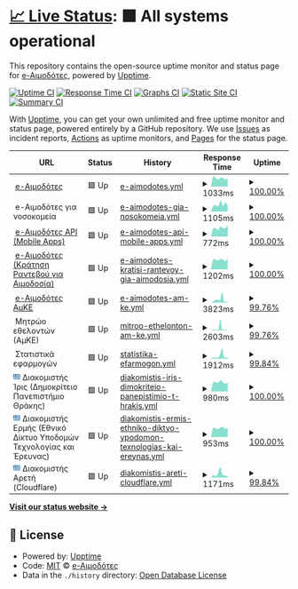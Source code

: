 # [📈 Live Status](https://status.aimodotes.org): <!--live status--> **🟩 All systems operational**

This repository contains the open-source uptime monitor and status page for [e-Αιμοδότες](https://e-aimodotes.gr/), powered by [Upptime](https://github.com/upptime/upptime).

[![Uptime CI](https://github.com/eAimodotes/aimodotes-status/workflows/Uptime%20CI/badge.svg)](https://github.com/eAimodotes/aimodotes-status/actions?query=workflow%3A%22Uptime+CI%22)
[![Response Time CI](https://github.com/eAimodotes/aimodotes-status/workflows/Response%20Time%20CI/badge.svg)](https://github.com/eAimodotes/aimodotes-status/actions?query=workflow%3A%22Response+Time+CI%22)
[![Graphs CI](https://github.com/eAimodotes/aimodotes-status/workflows/Graphs%20CI/badge.svg)](https://github.com/eAimodotes/aimodotes-status/actions?query=workflow%3A%22Graphs+CI%22)
[![Static Site CI](https://github.com/eAimodotes/aimodotes-status/workflows/Static%20Site%20CI/badge.svg)](https://github.com/eAimodotes/aimodotes-status/actions?query=workflow%3A%22Static+Site+CI%22)
[![Summary CI](https://github.com/eAimodotes/aimodotes-status/workflows/Summary%20CI/badge.svg)](https://github.com/eAimodotes/aimodotes-status/actions?query=workflow%3A%22Summary+CI%22)

With [Upptime](https://upptime.js.org), you can get your own unlimited and free uptime monitor and status page, powered entirely by a GitHub repository. We use [Issues](https://github.com/eAimodotes/aimodotes-status/issues) as incident reports, [Actions](https://github.com/eAimodotes/aimodotes-status/actions) as uptime monitors, and [Pages](https://status.aimodotes.org) for the status page.

<!--start: status pages-->
<!-- This summary is generated by Upptime (https://github.com/upptime/upptime) -->
<!-- Do not edit this manually, your changes will be overwritten -->
<!-- prettier-ignore -->
| URL | Status | History | Response Time | Uptime |
| --- | ------ | ------- | ------------- | ------ |
| <img alt="" src="https://icons.duckduckgo.com/ip3/e-aimodotes.gr.ico" height="13"> [e-Αιμοδότες](https://e-aimodotes.gr/) | 🟩 Up | [e-aimodotes.yml](https://github.com/eAimodotes/aimodotes-status/commits/HEAD/history/e-aimodotes.yml) | <details><summary><img alt="Response time graph" src="./graphs/e-aimodotes/response-time-week.png" height="20"> 1033ms</summary><br><a href="https://status.aimodotes.org/history/e-aimodotes"><img alt="Response time 3771" src="https://img.shields.io/endpoint?url=https%3A%2F%2Fraw.githubusercontent.com%2FeAimodotes%2Faimodotes-status%2FHEAD%2Fapi%2Fe-aimodotes%2Fresponse-time.json"></a><br><a href="https://status.aimodotes.org/history/e-aimodotes"><img alt="24-hour response time 1035" src="https://img.shields.io/endpoint?url=https%3A%2F%2Fraw.githubusercontent.com%2FeAimodotes%2Faimodotes-status%2FHEAD%2Fapi%2Fe-aimodotes%2Fresponse-time-day.json"></a><br><a href="https://status.aimodotes.org/history/e-aimodotes"><img alt="7-day response time 1033" src="https://img.shields.io/endpoint?url=https%3A%2F%2Fraw.githubusercontent.com%2FeAimodotes%2Faimodotes-status%2FHEAD%2Fapi%2Fe-aimodotes%2Fresponse-time-week.json"></a><br><a href="https://status.aimodotes.org/history/e-aimodotes"><img alt="30-day response time 2412" src="https://img.shields.io/endpoint?url=https%3A%2F%2Fraw.githubusercontent.com%2FeAimodotes%2Faimodotes-status%2FHEAD%2Fapi%2Fe-aimodotes%2Fresponse-time-month.json"></a><br><a href="https://status.aimodotes.org/history/e-aimodotes"><img alt="1-year response time 3771" src="https://img.shields.io/endpoint?url=https%3A%2F%2Fraw.githubusercontent.com%2FeAimodotes%2Faimodotes-status%2FHEAD%2Fapi%2Fe-aimodotes%2Fresponse-time-year.json"></a></details> | <details><summary><a href="https://status.aimodotes.org/history/e-aimodotes">100.00%</a></summary><a href="https://status.aimodotes.org/history/e-aimodotes"><img alt="All-time uptime 98.43%" src="https://img.shields.io/endpoint?url=https%3A%2F%2Fraw.githubusercontent.com%2FeAimodotes%2Faimodotes-status%2FHEAD%2Fapi%2Fe-aimodotes%2Fuptime.json"></a><br><a href="https://status.aimodotes.org/history/e-aimodotes"><img alt="24-hour uptime 100.00%" src="https://img.shields.io/endpoint?url=https%3A%2F%2Fraw.githubusercontent.com%2FeAimodotes%2Faimodotes-status%2FHEAD%2Fapi%2Fe-aimodotes%2Fuptime-day.json"></a><br><a href="https://status.aimodotes.org/history/e-aimodotes"><img alt="7-day uptime 100.00%" src="https://img.shields.io/endpoint?url=https%3A%2F%2Fraw.githubusercontent.com%2FeAimodotes%2Faimodotes-status%2FHEAD%2Fapi%2Fe-aimodotes%2Fuptime-week.json"></a><br><a href="https://status.aimodotes.org/history/e-aimodotes"><img alt="30-day uptime 100.00%" src="https://img.shields.io/endpoint?url=https%3A%2F%2Fraw.githubusercontent.com%2FeAimodotes%2Faimodotes-status%2FHEAD%2Fapi%2Fe-aimodotes%2Fuptime-month.json"></a><br><a href="https://status.aimodotes.org/history/e-aimodotes"><img alt="1-year uptime 98.43%" src="https://img.shields.io/endpoint?url=https%3A%2F%2Fraw.githubusercontent.com%2FeAimodotes%2Faimodotes-status%2FHEAD%2Fapi%2Fe-aimodotes%2Fuptime-year.json"></a></details>
| <img alt="" src="https://icons.duckduckgo.com/ip3/null.ico" height="13"> e-Αιμοδότες για νοσοκομεία | 🟩 Up | [e-aimodotes-gia-nosokomeia.yml](https://github.com/eAimodotes/aimodotes-status/commits/HEAD/history/e-aimodotes-gia-nosokomeia.yml) | <details><summary><img alt="Response time graph" src="./graphs/e-aimodotes-gia-nosokomeia/response-time-week.png" height="20"> 1105ms</summary><br><a href="https://status.aimodotes.org/history/e-aimodotes-gia-nosokomeia"><img alt="Response time 3502" src="https://img.shields.io/endpoint?url=https%3A%2F%2Fraw.githubusercontent.com%2FeAimodotes%2Faimodotes-status%2FHEAD%2Fapi%2Fe-aimodotes-gia-nosokomeia%2Fresponse-time.json"></a><br><a href="https://status.aimodotes.org/history/e-aimodotes-gia-nosokomeia"><img alt="24-hour response time 893" src="https://img.shields.io/endpoint?url=https%3A%2F%2Fraw.githubusercontent.com%2FeAimodotes%2Faimodotes-status%2FHEAD%2Fapi%2Fe-aimodotes-gia-nosokomeia%2Fresponse-time-day.json"></a><br><a href="https://status.aimodotes.org/history/e-aimodotes-gia-nosokomeia"><img alt="7-day response time 1105" src="https://img.shields.io/endpoint?url=https%3A%2F%2Fraw.githubusercontent.com%2FeAimodotes%2Faimodotes-status%2FHEAD%2Fapi%2Fe-aimodotes-gia-nosokomeia%2Fresponse-time-week.json"></a><br><a href="https://status.aimodotes.org/history/e-aimodotes-gia-nosokomeia"><img alt="30-day response time 2865" src="https://img.shields.io/endpoint?url=https%3A%2F%2Fraw.githubusercontent.com%2FeAimodotes%2Faimodotes-status%2FHEAD%2Fapi%2Fe-aimodotes-gia-nosokomeia%2Fresponse-time-month.json"></a><br><a href="https://status.aimodotes.org/history/e-aimodotes-gia-nosokomeia"><img alt="1-year response time 3502" src="https://img.shields.io/endpoint?url=https%3A%2F%2Fraw.githubusercontent.com%2FeAimodotes%2Faimodotes-status%2FHEAD%2Fapi%2Fe-aimodotes-gia-nosokomeia%2Fresponse-time-year.json"></a></details> | <details><summary><a href="https://status.aimodotes.org/history/e-aimodotes-gia-nosokomeia">100.00%</a></summary><a href="https://status.aimodotes.org/history/e-aimodotes-gia-nosokomeia"><img alt="All-time uptime 98.43%" src="https://img.shields.io/endpoint?url=https%3A%2F%2Fraw.githubusercontent.com%2FeAimodotes%2Faimodotes-status%2FHEAD%2Fapi%2Fe-aimodotes-gia-nosokomeia%2Fuptime.json"></a><br><a href="https://status.aimodotes.org/history/e-aimodotes-gia-nosokomeia"><img alt="24-hour uptime 100.00%" src="https://img.shields.io/endpoint?url=https%3A%2F%2Fraw.githubusercontent.com%2FeAimodotes%2Faimodotes-status%2FHEAD%2Fapi%2Fe-aimodotes-gia-nosokomeia%2Fuptime-day.json"></a><br><a href="https://status.aimodotes.org/history/e-aimodotes-gia-nosokomeia"><img alt="7-day uptime 100.00%" src="https://img.shields.io/endpoint?url=https%3A%2F%2Fraw.githubusercontent.com%2FeAimodotes%2Faimodotes-status%2FHEAD%2Fapi%2Fe-aimodotes-gia-nosokomeia%2Fuptime-week.json"></a><br><a href="https://status.aimodotes.org/history/e-aimodotes-gia-nosokomeia"><img alt="30-day uptime 100.00%" src="https://img.shields.io/endpoint?url=https%3A%2F%2Fraw.githubusercontent.com%2FeAimodotes%2Faimodotes-status%2FHEAD%2Fapi%2Fe-aimodotes-gia-nosokomeia%2Fuptime-month.json"></a><br><a href="https://status.aimodotes.org/history/e-aimodotes-gia-nosokomeia"><img alt="1-year uptime 98.43%" src="https://img.shields.io/endpoint?url=https%3A%2F%2Fraw.githubusercontent.com%2FeAimodotes%2Faimodotes-status%2FHEAD%2Fapi%2Fe-aimodotes-gia-nosokomeia%2Fuptime-year.json"></a></details>
| <img alt="" src="https://icons.duckduckgo.com/ip3/api.e-aimodotes.gr.ico" height="13"> [e-Αιμοδότες API (Mobile Apps)](https://api.e-aimodotes.gr/metrics/uptime/) | 🟩 Up | [e-aimodotes-api-mobile-apps.yml](https://github.com/eAimodotes/aimodotes-status/commits/HEAD/history/e-aimodotes-api-mobile-apps.yml) | <details><summary><img alt="Response time graph" src="./graphs/e-aimodotes-api-mobile-apps/response-time-week.png" height="20"> 772ms</summary><br><a href="https://status.aimodotes.org/history/e-aimodotes-api-mobile-apps"><img alt="Response time 3338" src="https://img.shields.io/endpoint?url=https%3A%2F%2Fraw.githubusercontent.com%2FeAimodotes%2Faimodotes-status%2FHEAD%2Fapi%2Fe-aimodotes-api-mobile-apps%2Fresponse-time.json"></a><br><a href="https://status.aimodotes.org/history/e-aimodotes-api-mobile-apps"><img alt="24-hour response time 980" src="https://img.shields.io/endpoint?url=https%3A%2F%2Fraw.githubusercontent.com%2FeAimodotes%2Faimodotes-status%2FHEAD%2Fapi%2Fe-aimodotes-api-mobile-apps%2Fresponse-time-day.json"></a><br><a href="https://status.aimodotes.org/history/e-aimodotes-api-mobile-apps"><img alt="7-day response time 772" src="https://img.shields.io/endpoint?url=https%3A%2F%2Fraw.githubusercontent.com%2FeAimodotes%2Faimodotes-status%2FHEAD%2Fapi%2Fe-aimodotes-api-mobile-apps%2Fresponse-time-week.json"></a><br><a href="https://status.aimodotes.org/history/e-aimodotes-api-mobile-apps"><img alt="30-day response time 2108" src="https://img.shields.io/endpoint?url=https%3A%2F%2Fraw.githubusercontent.com%2FeAimodotes%2Faimodotes-status%2FHEAD%2Fapi%2Fe-aimodotes-api-mobile-apps%2Fresponse-time-month.json"></a><br><a href="https://status.aimodotes.org/history/e-aimodotes-api-mobile-apps"><img alt="1-year response time 3338" src="https://img.shields.io/endpoint?url=https%3A%2F%2Fraw.githubusercontent.com%2FeAimodotes%2Faimodotes-status%2FHEAD%2Fapi%2Fe-aimodotes-api-mobile-apps%2Fresponse-time-year.json"></a></details> | <details><summary><a href="https://status.aimodotes.org/history/e-aimodotes-api-mobile-apps">100.00%</a></summary><a href="https://status.aimodotes.org/history/e-aimodotes-api-mobile-apps"><img alt="All-time uptime 98.43%" src="https://img.shields.io/endpoint?url=https%3A%2F%2Fraw.githubusercontent.com%2FeAimodotes%2Faimodotes-status%2FHEAD%2Fapi%2Fe-aimodotes-api-mobile-apps%2Fuptime.json"></a><br><a href="https://status.aimodotes.org/history/e-aimodotes-api-mobile-apps"><img alt="24-hour uptime 100.00%" src="https://img.shields.io/endpoint?url=https%3A%2F%2Fraw.githubusercontent.com%2FeAimodotes%2Faimodotes-status%2FHEAD%2Fapi%2Fe-aimodotes-api-mobile-apps%2Fuptime-day.json"></a><br><a href="https://status.aimodotes.org/history/e-aimodotes-api-mobile-apps"><img alt="7-day uptime 100.00%" src="https://img.shields.io/endpoint?url=https%3A%2F%2Fraw.githubusercontent.com%2FeAimodotes%2Faimodotes-status%2FHEAD%2Fapi%2Fe-aimodotes-api-mobile-apps%2Fuptime-week.json"></a><br><a href="https://status.aimodotes.org/history/e-aimodotes-api-mobile-apps"><img alt="30-day uptime 100.00%" src="https://img.shields.io/endpoint?url=https%3A%2F%2Fraw.githubusercontent.com%2FeAimodotes%2Faimodotes-status%2FHEAD%2Fapi%2Fe-aimodotes-api-mobile-apps%2Fuptime-month.json"></a><br><a href="https://status.aimodotes.org/history/e-aimodotes-api-mobile-apps"><img alt="1-year uptime 98.43%" src="https://img.shields.io/endpoint?url=https%3A%2F%2Fraw.githubusercontent.com%2FeAimodotes%2Faimodotes-status%2FHEAD%2Fapi%2Fe-aimodotes-api-mobile-apps%2Fuptime-year.json"></a></details>
| <img alt="" src="https://icons.duckduckgo.com/ip3/bookings.e-aimodotes.gr.ico" height="13"> [e-Αιμοδότες (Κράτηση Ραντεβού για Αιμοδοσία)](https://bookings.e-aimodotes.gr/) | 🟩 Up | [e-aimodotes-kratisi-rantevoy-gia-aimodosia.yml](https://github.com/eAimodotes/aimodotes-status/commits/HEAD/history/e-aimodotes-kratisi-rantevoy-gia-aimodosia.yml) | <details><summary><img alt="Response time graph" src="./graphs/e-aimodotes-kratisi-rantevoy-gia-aimodosia/response-time-week.png" height="20"> 1202ms</summary><br><a href="https://status.aimodotes.org/history/e-aimodotes-kratisi-rantevoy-gia-aimodosia"><img alt="Response time 3649" src="https://img.shields.io/endpoint?url=https%3A%2F%2Fraw.githubusercontent.com%2FeAimodotes%2Faimodotes-status%2FHEAD%2Fapi%2Fe-aimodotes-kratisi-rantevoy-gia-aimodosia%2Fresponse-time.json"></a><br><a href="https://status.aimodotes.org/history/e-aimodotes-kratisi-rantevoy-gia-aimodosia"><img alt="24-hour response time 1361" src="https://img.shields.io/endpoint?url=https%3A%2F%2Fraw.githubusercontent.com%2FeAimodotes%2Faimodotes-status%2FHEAD%2Fapi%2Fe-aimodotes-kratisi-rantevoy-gia-aimodosia%2Fresponse-time-day.json"></a><br><a href="https://status.aimodotes.org/history/e-aimodotes-kratisi-rantevoy-gia-aimodosia"><img alt="7-day response time 1202" src="https://img.shields.io/endpoint?url=https%3A%2F%2Fraw.githubusercontent.com%2FeAimodotes%2Faimodotes-status%2FHEAD%2Fapi%2Fe-aimodotes-kratisi-rantevoy-gia-aimodosia%2Fresponse-time-week.json"></a><br><a href="https://status.aimodotes.org/history/e-aimodotes-kratisi-rantevoy-gia-aimodosia"><img alt="30-day response time 2738" src="https://img.shields.io/endpoint?url=https%3A%2F%2Fraw.githubusercontent.com%2FeAimodotes%2Faimodotes-status%2FHEAD%2Fapi%2Fe-aimodotes-kratisi-rantevoy-gia-aimodosia%2Fresponse-time-month.json"></a><br><a href="https://status.aimodotes.org/history/e-aimodotes-kratisi-rantevoy-gia-aimodosia"><img alt="1-year response time 3649" src="https://img.shields.io/endpoint?url=https%3A%2F%2Fraw.githubusercontent.com%2FeAimodotes%2Faimodotes-status%2FHEAD%2Fapi%2Fe-aimodotes-kratisi-rantevoy-gia-aimodosia%2Fresponse-time-year.json"></a></details> | <details><summary><a href="https://status.aimodotes.org/history/e-aimodotes-kratisi-rantevoy-gia-aimodosia">100.00%</a></summary><a href="https://status.aimodotes.org/history/e-aimodotes-kratisi-rantevoy-gia-aimodosia"><img alt="All-time uptime 94.11%" src="https://img.shields.io/endpoint?url=https%3A%2F%2Fraw.githubusercontent.com%2FeAimodotes%2Faimodotes-status%2FHEAD%2Fapi%2Fe-aimodotes-kratisi-rantevoy-gia-aimodosia%2Fuptime.json"></a><br><a href="https://status.aimodotes.org/history/e-aimodotes-kratisi-rantevoy-gia-aimodosia"><img alt="24-hour uptime 100.00%" src="https://img.shields.io/endpoint?url=https%3A%2F%2Fraw.githubusercontent.com%2FeAimodotes%2Faimodotes-status%2FHEAD%2Fapi%2Fe-aimodotes-kratisi-rantevoy-gia-aimodosia%2Fuptime-day.json"></a><br><a href="https://status.aimodotes.org/history/e-aimodotes-kratisi-rantevoy-gia-aimodosia"><img alt="7-day uptime 100.00%" src="https://img.shields.io/endpoint?url=https%3A%2F%2Fraw.githubusercontent.com%2FeAimodotes%2Faimodotes-status%2FHEAD%2Fapi%2Fe-aimodotes-kratisi-rantevoy-gia-aimodosia%2Fuptime-week.json"></a><br><a href="https://status.aimodotes.org/history/e-aimodotes-kratisi-rantevoy-gia-aimodosia"><img alt="30-day uptime 100.00%" src="https://img.shields.io/endpoint?url=https%3A%2F%2Fraw.githubusercontent.com%2FeAimodotes%2Faimodotes-status%2FHEAD%2Fapi%2Fe-aimodotes-kratisi-rantevoy-gia-aimodosia%2Fuptime-month.json"></a><br><a href="https://status.aimodotes.org/history/e-aimodotes-kratisi-rantevoy-gia-aimodosia"><img alt="1-year uptime 94.11%" src="https://img.shields.io/endpoint?url=https%3A%2F%2Fraw.githubusercontent.com%2FeAimodotes%2Faimodotes-status%2FHEAD%2Fapi%2Fe-aimodotes-kratisi-rantevoy-gia-aimodosia%2Fuptime-year.json"></a></details>
| <img alt="" src="https://icons.duckduckgo.com/ip3/aimodotes.org.ico" height="13"> [e-Αιμοδότες ΑμΚΕ](https://aimodotes.org/) | 🟩 Up | [e-aimodotes-am-ke.yml](https://github.com/eAimodotes/aimodotes-status/commits/HEAD/history/e-aimodotes-am-ke.yml) | <details><summary><img alt="Response time graph" src="./graphs/e-aimodotes-am-ke/response-time-week.png" height="20"> 3823ms</summary><br><a href="https://status.aimodotes.org/history/e-aimodotes-am-ke"><img alt="Response time 1943" src="https://img.shields.io/endpoint?url=https%3A%2F%2Fraw.githubusercontent.com%2FeAimodotes%2Faimodotes-status%2FHEAD%2Fapi%2Fe-aimodotes-am-ke%2Fresponse-time.json"></a><br><a href="https://status.aimodotes.org/history/e-aimodotes-am-ke"><img alt="24-hour response time 1080" src="https://img.shields.io/endpoint?url=https%3A%2F%2Fraw.githubusercontent.com%2FeAimodotes%2Faimodotes-status%2FHEAD%2Fapi%2Fe-aimodotes-am-ke%2Fresponse-time-day.json"></a><br><a href="https://status.aimodotes.org/history/e-aimodotes-am-ke"><img alt="7-day response time 3823" src="https://img.shields.io/endpoint?url=https%3A%2F%2Fraw.githubusercontent.com%2FeAimodotes%2Faimodotes-status%2FHEAD%2Fapi%2Fe-aimodotes-am-ke%2Fresponse-time-week.json"></a><br><a href="https://status.aimodotes.org/history/e-aimodotes-am-ke"><img alt="30-day response time 2884" src="https://img.shields.io/endpoint?url=https%3A%2F%2Fraw.githubusercontent.com%2FeAimodotes%2Faimodotes-status%2FHEAD%2Fapi%2Fe-aimodotes-am-ke%2Fresponse-time-month.json"></a><br><a href="https://status.aimodotes.org/history/e-aimodotes-am-ke"><img alt="1-year response time 1943" src="https://img.shields.io/endpoint?url=https%3A%2F%2Fraw.githubusercontent.com%2FeAimodotes%2Faimodotes-status%2FHEAD%2Fapi%2Fe-aimodotes-am-ke%2Fresponse-time-year.json"></a></details> | <details><summary><a href="https://status.aimodotes.org/history/e-aimodotes-am-ke">99.76%</a></summary><a href="https://status.aimodotes.org/history/e-aimodotes-am-ke"><img alt="All-time uptime 97.63%" src="https://img.shields.io/endpoint?url=https%3A%2F%2Fraw.githubusercontent.com%2FeAimodotes%2Faimodotes-status%2FHEAD%2Fapi%2Fe-aimodotes-am-ke%2Fuptime.json"></a><br><a href="https://status.aimodotes.org/history/e-aimodotes-am-ke"><img alt="24-hour uptime 100.00%" src="https://img.shields.io/endpoint?url=https%3A%2F%2Fraw.githubusercontent.com%2FeAimodotes%2Faimodotes-status%2FHEAD%2Fapi%2Fe-aimodotes-am-ke%2Fuptime-day.json"></a><br><a href="https://status.aimodotes.org/history/e-aimodotes-am-ke"><img alt="7-day uptime 99.76%" src="https://img.shields.io/endpoint?url=https%3A%2F%2Fraw.githubusercontent.com%2FeAimodotes%2Faimodotes-status%2FHEAD%2Fapi%2Fe-aimodotes-am-ke%2Fuptime-week.json"></a><br><a href="https://status.aimodotes.org/history/e-aimodotes-am-ke"><img alt="30-day uptime 87.03%" src="https://img.shields.io/endpoint?url=https%3A%2F%2Fraw.githubusercontent.com%2FeAimodotes%2Faimodotes-status%2FHEAD%2Fapi%2Fe-aimodotes-am-ke%2Fuptime-month.json"></a><br><a href="https://status.aimodotes.org/history/e-aimodotes-am-ke"><img alt="1-year uptime 97.63%" src="https://img.shields.io/endpoint?url=https%3A%2F%2Fraw.githubusercontent.com%2FeAimodotes%2Faimodotes-status%2FHEAD%2Fapi%2Fe-aimodotes-am-ke%2Fuptime-year.json"></a></details>
| <img alt="" src="https://icons.duckduckgo.com/ip3/null.ico" height="13"> Μητρώο εθελοντών (ΑμΚΕ) | 🟩 Up | [mitroo-ethelonton-am-ke.yml](https://github.com/eAimodotes/aimodotes-status/commits/HEAD/history/mitroo-ethelonton-am-ke.yml) | <details><summary><img alt="Response time graph" src="./graphs/mitroo-ethelonton-am-ke/response-time-week.png" height="20"> 2603ms</summary><br><a href="https://status.aimodotes.org/history/mitroo-ethelonton-am-ke"><img alt="Response time 769" src="https://img.shields.io/endpoint?url=https%3A%2F%2Fraw.githubusercontent.com%2FeAimodotes%2Faimodotes-status%2FHEAD%2Fapi%2Fmitroo-ethelonton-am-ke%2Fresponse-time.json"></a><br><a href="https://status.aimodotes.org/history/mitroo-ethelonton-am-ke"><img alt="24-hour response time 687" src="https://img.shields.io/endpoint?url=https%3A%2F%2Fraw.githubusercontent.com%2FeAimodotes%2Faimodotes-status%2FHEAD%2Fapi%2Fmitroo-ethelonton-am-ke%2Fresponse-time-day.json"></a><br><a href="https://status.aimodotes.org/history/mitroo-ethelonton-am-ke"><img alt="7-day response time 2603" src="https://img.shields.io/endpoint?url=https%3A%2F%2Fraw.githubusercontent.com%2FeAimodotes%2Faimodotes-status%2FHEAD%2Fapi%2Fmitroo-ethelonton-am-ke%2Fresponse-time-week.json"></a><br><a href="https://status.aimodotes.org/history/mitroo-ethelonton-am-ke"><img alt="30-day response time 1160" src="https://img.shields.io/endpoint?url=https%3A%2F%2Fraw.githubusercontent.com%2FeAimodotes%2Faimodotes-status%2FHEAD%2Fapi%2Fmitroo-ethelonton-am-ke%2Fresponse-time-month.json"></a><br><a href="https://status.aimodotes.org/history/mitroo-ethelonton-am-ke"><img alt="1-year response time 769" src="https://img.shields.io/endpoint?url=https%3A%2F%2Fraw.githubusercontent.com%2FeAimodotes%2Faimodotes-status%2FHEAD%2Fapi%2Fmitroo-ethelonton-am-ke%2Fresponse-time-year.json"></a></details> | <details><summary><a href="https://status.aimodotes.org/history/mitroo-ethelonton-am-ke">99.76%</a></summary><a href="https://status.aimodotes.org/history/mitroo-ethelonton-am-ke"><img alt="All-time uptime 99.99%" src="https://img.shields.io/endpoint?url=https%3A%2F%2Fraw.githubusercontent.com%2FeAimodotes%2Faimodotes-status%2FHEAD%2Fapi%2Fmitroo-ethelonton-am-ke%2Fuptime.json"></a><br><a href="https://status.aimodotes.org/history/mitroo-ethelonton-am-ke"><img alt="24-hour uptime 100.00%" src="https://img.shields.io/endpoint?url=https%3A%2F%2Fraw.githubusercontent.com%2FeAimodotes%2Faimodotes-status%2FHEAD%2Fapi%2Fmitroo-ethelonton-am-ke%2Fuptime-day.json"></a><br><a href="https://status.aimodotes.org/history/mitroo-ethelonton-am-ke"><img alt="7-day uptime 99.76%" src="https://img.shields.io/endpoint?url=https%3A%2F%2Fraw.githubusercontent.com%2FeAimodotes%2Faimodotes-status%2FHEAD%2Fapi%2Fmitroo-ethelonton-am-ke%2Fuptime-week.json"></a><br><a href="https://status.aimodotes.org/history/mitroo-ethelonton-am-ke"><img alt="30-day uptime 99.95%" src="https://img.shields.io/endpoint?url=https%3A%2F%2Fraw.githubusercontent.com%2FeAimodotes%2Faimodotes-status%2FHEAD%2Fapi%2Fmitroo-ethelonton-am-ke%2Fuptime-month.json"></a><br><a href="https://status.aimodotes.org/history/mitroo-ethelonton-am-ke"><img alt="1-year uptime 99.99%" src="https://img.shields.io/endpoint?url=https%3A%2F%2Fraw.githubusercontent.com%2FeAimodotes%2Faimodotes-status%2FHEAD%2Fapi%2Fmitroo-ethelonton-am-ke%2Fuptime-year.json"></a></details>
| <img alt="" src="https://icons.duckduckgo.com/ip3/null.ico" height="13"> Στατιστικά εφαρμογών | 🟩 Up | [statistika-efarmogon.yml](https://github.com/eAimodotes/aimodotes-status/commits/HEAD/history/statistika-efarmogon.yml) | <details><summary><img alt="Response time graph" src="./graphs/statistika-efarmogon/response-time-week.png" height="20"> 1912ms</summary><br><a href="https://status.aimodotes.org/history/statistika-efarmogon"><img alt="Response time 885" src="https://img.shields.io/endpoint?url=https%3A%2F%2Fraw.githubusercontent.com%2FeAimodotes%2Faimodotes-status%2FHEAD%2Fapi%2Fstatistika-efarmogon%2Fresponse-time.json"></a><br><a href="https://status.aimodotes.org/history/statistika-efarmogon"><img alt="24-hour response time 783" src="https://img.shields.io/endpoint?url=https%3A%2F%2Fraw.githubusercontent.com%2FeAimodotes%2Faimodotes-status%2FHEAD%2Fapi%2Fstatistika-efarmogon%2Fresponse-time-day.json"></a><br><a href="https://status.aimodotes.org/history/statistika-efarmogon"><img alt="7-day response time 1912" src="https://img.shields.io/endpoint?url=https%3A%2F%2Fraw.githubusercontent.com%2FeAimodotes%2Faimodotes-status%2FHEAD%2Fapi%2Fstatistika-efarmogon%2Fresponse-time-week.json"></a><br><a href="https://status.aimodotes.org/history/statistika-efarmogon"><img alt="30-day response time 1146" src="https://img.shields.io/endpoint?url=https%3A%2F%2Fraw.githubusercontent.com%2FeAimodotes%2Faimodotes-status%2FHEAD%2Fapi%2Fstatistika-efarmogon%2Fresponse-time-month.json"></a><br><a href="https://status.aimodotes.org/history/statistika-efarmogon"><img alt="1-year response time 885" src="https://img.shields.io/endpoint?url=https%3A%2F%2Fraw.githubusercontent.com%2FeAimodotes%2Faimodotes-status%2FHEAD%2Fapi%2Fstatistika-efarmogon%2Fresponse-time-year.json"></a></details> | <details><summary><a href="https://status.aimodotes.org/history/statistika-efarmogon">99.84%</a></summary><a href="https://status.aimodotes.org/history/statistika-efarmogon"><img alt="All-time uptime 97.64%" src="https://img.shields.io/endpoint?url=https%3A%2F%2Fraw.githubusercontent.com%2FeAimodotes%2Faimodotes-status%2FHEAD%2Fapi%2Fstatistika-efarmogon%2Fuptime.json"></a><br><a href="https://status.aimodotes.org/history/statistika-efarmogon"><img alt="24-hour uptime 100.00%" src="https://img.shields.io/endpoint?url=https%3A%2F%2Fraw.githubusercontent.com%2FeAimodotes%2Faimodotes-status%2FHEAD%2Fapi%2Fstatistika-efarmogon%2Fuptime-day.json"></a><br><a href="https://status.aimodotes.org/history/statistika-efarmogon"><img alt="7-day uptime 99.84%" src="https://img.shields.io/endpoint?url=https%3A%2F%2Fraw.githubusercontent.com%2FeAimodotes%2Faimodotes-status%2FHEAD%2Fapi%2Fstatistika-efarmogon%2Fuptime-week.json"></a><br><a href="https://status.aimodotes.org/history/statistika-efarmogon"><img alt="30-day uptime 87.05%" src="https://img.shields.io/endpoint?url=https%3A%2F%2Fraw.githubusercontent.com%2FeAimodotes%2Faimodotes-status%2FHEAD%2Fapi%2Fstatistika-efarmogon%2Fuptime-month.json"></a><br><a href="https://status.aimodotes.org/history/statistika-efarmogon"><img alt="1-year uptime 97.64%" src="https://img.shields.io/endpoint?url=https%3A%2F%2Fraw.githubusercontent.com%2FeAimodotes%2Faimodotes-status%2FHEAD%2Fapi%2Fstatistika-efarmogon%2Fuptime-year.json"></a></details>
| <img alt="" src="https://raw.githubusercontent.com/kreativekorp/vexillo/master/artwork/vexillo/pvb160/gr.png" height="13"> Διακομιστής Ίρις (Δημοκρίτειο Πανεπιστήμιο Θράκης) | 🟩 Up | [diakomistis-iris-dimokriteio-panepistimio-t-hrakis.yml](https://github.com/eAimodotes/aimodotes-status/commits/HEAD/history/diakomistis-iris-dimokriteio-panepistimio-t-hrakis.yml) | <details><summary><img alt="Response time graph" src="./graphs/diakomistis-iris-dimokriteio-panepistimio-t-hrakis/response-time-week.png" height="20"> 980ms</summary><br><a href="https://status.aimodotes.org/history/diakomistis-iris-dimokriteio-panepistimio-t-hrakis"><img alt="Response time 3715" src="https://img.shields.io/endpoint?url=https%3A%2F%2Fraw.githubusercontent.com%2FeAimodotes%2Faimodotes-status%2FHEAD%2Fapi%2Fdiakomistis-iris-dimokriteio-panepistimio-t-hrakis%2Fresponse-time.json"></a><br><a href="https://status.aimodotes.org/history/diakomistis-iris-dimokriteio-panepistimio-t-hrakis"><img alt="24-hour response time 951" src="https://img.shields.io/endpoint?url=https%3A%2F%2Fraw.githubusercontent.com%2FeAimodotes%2Faimodotes-status%2FHEAD%2Fapi%2Fdiakomistis-iris-dimokriteio-panepistimio-t-hrakis%2Fresponse-time-day.json"></a><br><a href="https://status.aimodotes.org/history/diakomistis-iris-dimokriteio-panepistimio-t-hrakis"><img alt="7-day response time 980" src="https://img.shields.io/endpoint?url=https%3A%2F%2Fraw.githubusercontent.com%2FeAimodotes%2Faimodotes-status%2FHEAD%2Fapi%2Fdiakomistis-iris-dimokriteio-panepistimio-t-hrakis%2Fresponse-time-week.json"></a><br><a href="https://status.aimodotes.org/history/diakomistis-iris-dimokriteio-panepistimio-t-hrakis"><img alt="30-day response time 2571" src="https://img.shields.io/endpoint?url=https%3A%2F%2Fraw.githubusercontent.com%2FeAimodotes%2Faimodotes-status%2FHEAD%2Fapi%2Fdiakomistis-iris-dimokriteio-panepistimio-t-hrakis%2Fresponse-time-month.json"></a><br><a href="https://status.aimodotes.org/history/diakomistis-iris-dimokriteio-panepistimio-t-hrakis"><img alt="1-year response time 3715" src="https://img.shields.io/endpoint?url=https%3A%2F%2Fraw.githubusercontent.com%2FeAimodotes%2Faimodotes-status%2FHEAD%2Fapi%2Fdiakomistis-iris-dimokriteio-panepistimio-t-hrakis%2Fresponse-time-year.json"></a></details> | <details><summary><a href="https://status.aimodotes.org/history/diakomistis-iris-dimokriteio-panepistimio-t-hrakis">100.00%</a></summary><a href="https://status.aimodotes.org/history/diakomistis-iris-dimokriteio-panepistimio-t-hrakis"><img alt="All-time uptime 94.11%" src="https://img.shields.io/endpoint?url=https%3A%2F%2Fraw.githubusercontent.com%2FeAimodotes%2Faimodotes-status%2FHEAD%2Fapi%2Fdiakomistis-iris-dimokriteio-panepistimio-t-hrakis%2Fuptime.json"></a><br><a href="https://status.aimodotes.org/history/diakomistis-iris-dimokriteio-panepistimio-t-hrakis"><img alt="24-hour uptime 100.00%" src="https://img.shields.io/endpoint?url=https%3A%2F%2Fraw.githubusercontent.com%2FeAimodotes%2Faimodotes-status%2FHEAD%2Fapi%2Fdiakomistis-iris-dimokriteio-panepistimio-t-hrakis%2Fuptime-day.json"></a><br><a href="https://status.aimodotes.org/history/diakomistis-iris-dimokriteio-panepistimio-t-hrakis"><img alt="7-day uptime 100.00%" src="https://img.shields.io/endpoint?url=https%3A%2F%2Fraw.githubusercontent.com%2FeAimodotes%2Faimodotes-status%2FHEAD%2Fapi%2Fdiakomistis-iris-dimokriteio-panepistimio-t-hrakis%2Fuptime-week.json"></a><br><a href="https://status.aimodotes.org/history/diakomistis-iris-dimokriteio-panepistimio-t-hrakis"><img alt="30-day uptime 100.00%" src="https://img.shields.io/endpoint?url=https%3A%2F%2Fraw.githubusercontent.com%2FeAimodotes%2Faimodotes-status%2FHEAD%2Fapi%2Fdiakomistis-iris-dimokriteio-panepistimio-t-hrakis%2Fuptime-month.json"></a><br><a href="https://status.aimodotes.org/history/diakomistis-iris-dimokriteio-panepistimio-t-hrakis"><img alt="1-year uptime 94.11%" src="https://img.shields.io/endpoint?url=https%3A%2F%2Fraw.githubusercontent.com%2FeAimodotes%2Faimodotes-status%2FHEAD%2Fapi%2Fdiakomistis-iris-dimokriteio-panepistimio-t-hrakis%2Fuptime-year.json"></a></details>
| <img alt="" src="https://raw.githubusercontent.com/kreativekorp/vexillo/master/artwork/vexillo/pvb160/gr.png" height="13"> Διακομιστής Ερμής (Εθνικό Δίκτυο Υποδομών Τεχνολογίας και Έρευνας) | 🟩 Up | [diakomistis-ermis-ethniko-diktyo-ypodomon-texnologias-kai-ereynas.yml](https://github.com/eAimodotes/aimodotes-status/commits/HEAD/history/diakomistis-ermis-ethniko-diktyo-ypodomon-texnologias-kai-ereynas.yml) | <details><summary><img alt="Response time graph" src="./graphs/diakomistis-ermis-ethniko-diktyo-ypodomon-texnologias-kai-ereynas/response-time-week.png" height="20"> 953ms</summary><br><a href="https://status.aimodotes.org/history/diakomistis-ermis-ethniko-diktyo-ypodomon-texnologias-kai-ereynas"><img alt="Response time 3980" src="https://img.shields.io/endpoint?url=https%3A%2F%2Fraw.githubusercontent.com%2FeAimodotes%2Faimodotes-status%2FHEAD%2Fapi%2Fdiakomistis-ermis-ethniko-diktyo-ypodomon-texnologias-kai-ereynas%2Fresponse-time.json"></a><br><a href="https://status.aimodotes.org/history/diakomistis-ermis-ethniko-diktyo-ypodomon-texnologias-kai-ereynas"><img alt="24-hour response time 980" src="https://img.shields.io/endpoint?url=https%3A%2F%2Fraw.githubusercontent.com%2FeAimodotes%2Faimodotes-status%2FHEAD%2Fapi%2Fdiakomistis-ermis-ethniko-diktyo-ypodomon-texnologias-kai-ereynas%2Fresponse-time-day.json"></a><br><a href="https://status.aimodotes.org/history/diakomistis-ermis-ethniko-diktyo-ypodomon-texnologias-kai-ereynas"><img alt="7-day response time 953" src="https://img.shields.io/endpoint?url=https%3A%2F%2Fraw.githubusercontent.com%2FeAimodotes%2Faimodotes-status%2FHEAD%2Fapi%2Fdiakomistis-ermis-ethniko-diktyo-ypodomon-texnologias-kai-ereynas%2Fresponse-time-week.json"></a><br><a href="https://status.aimodotes.org/history/diakomistis-ermis-ethniko-diktyo-ypodomon-texnologias-kai-ereynas"><img alt="30-day response time 3118" src="https://img.shields.io/endpoint?url=https%3A%2F%2Fraw.githubusercontent.com%2FeAimodotes%2Faimodotes-status%2FHEAD%2Fapi%2Fdiakomistis-ermis-ethniko-diktyo-ypodomon-texnologias-kai-ereynas%2Fresponse-time-month.json"></a><br><a href="https://status.aimodotes.org/history/diakomistis-ermis-ethniko-diktyo-ypodomon-texnologias-kai-ereynas"><img alt="1-year response time 3980" src="https://img.shields.io/endpoint?url=https%3A%2F%2Fraw.githubusercontent.com%2FeAimodotes%2Faimodotes-status%2FHEAD%2Fapi%2Fdiakomistis-ermis-ethniko-diktyo-ypodomon-texnologias-kai-ereynas%2Fresponse-time-year.json"></a></details> | <details><summary><a href="https://status.aimodotes.org/history/diakomistis-ermis-ethniko-diktyo-ypodomon-texnologias-kai-ereynas">100.00%</a></summary><a href="https://status.aimodotes.org/history/diakomistis-ermis-ethniko-diktyo-ypodomon-texnologias-kai-ereynas"><img alt="All-time uptime 100.00%" src="https://img.shields.io/endpoint?url=https%3A%2F%2Fraw.githubusercontent.com%2FeAimodotes%2Faimodotes-status%2FHEAD%2Fapi%2Fdiakomistis-ermis-ethniko-diktyo-ypodomon-texnologias-kai-ereynas%2Fuptime.json"></a><br><a href="https://status.aimodotes.org/history/diakomistis-ermis-ethniko-diktyo-ypodomon-texnologias-kai-ereynas"><img alt="24-hour uptime 100.00%" src="https://img.shields.io/endpoint?url=https%3A%2F%2Fraw.githubusercontent.com%2FeAimodotes%2Faimodotes-status%2FHEAD%2Fapi%2Fdiakomistis-ermis-ethniko-diktyo-ypodomon-texnologias-kai-ereynas%2Fuptime-day.json"></a><br><a href="https://status.aimodotes.org/history/diakomistis-ermis-ethniko-diktyo-ypodomon-texnologias-kai-ereynas"><img alt="7-day uptime 100.00%" src="https://img.shields.io/endpoint?url=https%3A%2F%2Fraw.githubusercontent.com%2FeAimodotes%2Faimodotes-status%2FHEAD%2Fapi%2Fdiakomistis-ermis-ethniko-diktyo-ypodomon-texnologias-kai-ereynas%2Fuptime-week.json"></a><br><a href="https://status.aimodotes.org/history/diakomistis-ermis-ethniko-diktyo-ypodomon-texnologias-kai-ereynas"><img alt="30-day uptime 100.00%" src="https://img.shields.io/endpoint?url=https%3A%2F%2Fraw.githubusercontent.com%2FeAimodotes%2Faimodotes-status%2FHEAD%2Fapi%2Fdiakomistis-ermis-ethniko-diktyo-ypodomon-texnologias-kai-ereynas%2Fuptime-month.json"></a><br><a href="https://status.aimodotes.org/history/diakomistis-ermis-ethniko-diktyo-ypodomon-texnologias-kai-ereynas"><img alt="1-year uptime 100.00%" src="https://img.shields.io/endpoint?url=https%3A%2F%2Fraw.githubusercontent.com%2FeAimodotes%2Faimodotes-status%2FHEAD%2Fapi%2Fdiakomistis-ermis-ethniko-diktyo-ypodomon-texnologias-kai-ereynas%2Fuptime-year.json"></a></details>
| <img alt="" src="https://raw.githubusercontent.com/kreativekorp/vexillo/master/artwork/vexillo/pvb160/gr.png" height="13"> Διακομιστής Αρετή (Cloudflare) | 🟩 Up | [diakomistis-areti-cloudflare.yml](https://github.com/eAimodotes/aimodotes-status/commits/HEAD/history/diakomistis-areti-cloudflare.yml) | <details><summary><img alt="Response time graph" src="./graphs/diakomistis-areti-cloudflare/response-time-week.png" height="20"> 1171ms</summary><br><a href="https://status.aimodotes.org/history/diakomistis-areti-cloudflare"><img alt="Response time 891" src="https://img.shields.io/endpoint?url=https%3A%2F%2Fraw.githubusercontent.com%2FeAimodotes%2Faimodotes-status%2FHEAD%2Fapi%2Fdiakomistis-areti-cloudflare%2Fresponse-time.json"></a><br><a href="https://status.aimodotes.org/history/diakomistis-areti-cloudflare"><img alt="24-hour response time 632" src="https://img.shields.io/endpoint?url=https%3A%2F%2Fraw.githubusercontent.com%2FeAimodotes%2Faimodotes-status%2FHEAD%2Fapi%2Fdiakomistis-areti-cloudflare%2Fresponse-time-day.json"></a><br><a href="https://status.aimodotes.org/history/diakomistis-areti-cloudflare"><img alt="7-day response time 1171" src="https://img.shields.io/endpoint?url=https%3A%2F%2Fraw.githubusercontent.com%2FeAimodotes%2Faimodotes-status%2FHEAD%2Fapi%2Fdiakomistis-areti-cloudflare%2Fresponse-time-week.json"></a><br><a href="https://status.aimodotes.org/history/diakomistis-areti-cloudflare"><img alt="30-day response time 1070" src="https://img.shields.io/endpoint?url=https%3A%2F%2Fraw.githubusercontent.com%2FeAimodotes%2Faimodotes-status%2FHEAD%2Fapi%2Fdiakomistis-areti-cloudflare%2Fresponse-time-month.json"></a><br><a href="https://status.aimodotes.org/history/diakomistis-areti-cloudflare"><img alt="1-year response time 891" src="https://img.shields.io/endpoint?url=https%3A%2F%2Fraw.githubusercontent.com%2FeAimodotes%2Faimodotes-status%2FHEAD%2Fapi%2Fdiakomistis-areti-cloudflare%2Fresponse-time-year.json"></a></details> | <details><summary><a href="https://status.aimodotes.org/history/diakomistis-areti-cloudflare">99.84%</a></summary><a href="https://status.aimodotes.org/history/diakomistis-areti-cloudflare"><img alt="All-time uptime 99.89%" src="https://img.shields.io/endpoint?url=https%3A%2F%2Fraw.githubusercontent.com%2FeAimodotes%2Faimodotes-status%2FHEAD%2Fapi%2Fdiakomistis-areti-cloudflare%2Fuptime.json"></a><br><a href="https://status.aimodotes.org/history/diakomistis-areti-cloudflare"><img alt="24-hour uptime 100.00%" src="https://img.shields.io/endpoint?url=https%3A%2F%2Fraw.githubusercontent.com%2FeAimodotes%2Faimodotes-status%2FHEAD%2Fapi%2Fdiakomistis-areti-cloudflare%2Fuptime-day.json"></a><br><a href="https://status.aimodotes.org/history/diakomistis-areti-cloudflare"><img alt="7-day uptime 99.84%" src="https://img.shields.io/endpoint?url=https%3A%2F%2Fraw.githubusercontent.com%2FeAimodotes%2Faimodotes-status%2FHEAD%2Fapi%2Fdiakomistis-areti-cloudflare%2Fuptime-week.json"></a><br><a href="https://status.aimodotes.org/history/diakomistis-areti-cloudflare"><img alt="30-day uptime 99.96%" src="https://img.shields.io/endpoint?url=https%3A%2F%2Fraw.githubusercontent.com%2FeAimodotes%2Faimodotes-status%2FHEAD%2Fapi%2Fdiakomistis-areti-cloudflare%2Fuptime-month.json"></a><br><a href="https://status.aimodotes.org/history/diakomistis-areti-cloudflare"><img alt="1-year uptime 99.89%" src="https://img.shields.io/endpoint?url=https%3A%2F%2Fraw.githubusercontent.com%2FeAimodotes%2Faimodotes-status%2FHEAD%2Fapi%2Fdiakomistis-areti-cloudflare%2Fuptime-year.json"></a></details>

<!--end: status pages-->

[**Visit our status website →**](https://status.aimodotes.org)

## 📄 License

- Powered by: [Upptime](https://github.com/upptime/upptime)
- Code: [MIT](./LICENSE) © [e-Αιμοδότες](https://e-aimodotes.gr/)
- Data in the `./history` directory: [Open Database License](https://opendatacommons.org/licenses/odbl/1-0/)
